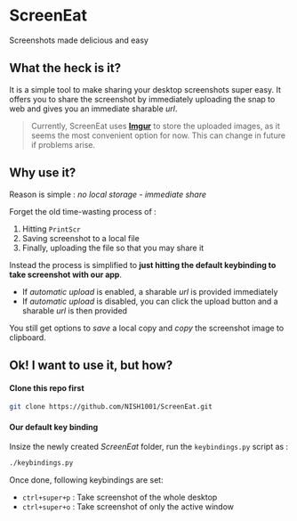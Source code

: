 # ScreenEat

Screenshots made delicious and easy

## What the heck is it?

It is a simple tool to make sharing your desktop screenshots super easy.
It offers you to share the screenshot by immediately uploading the snap to web and gives you an immediate sharable *url*.

> Currently, ScreenEat uses [**Imgur**](http://imgur.com/) to store the uploaded images, as it seems the most convenient option for now. This can change in future if problems arise.

## Why use it?

Reason is simple : *no local storage - immediate share*

Forget the old time-wasting process of :

1. Hitting `PrintScr`
2. Saving screenshot to a local file
3. Finally, uploading the file so that you may share it

Instead the process is simplified to **just hitting the default keybinding to take screenshot with our app**.

- If *automatic upload* is enabled, a sharable *url* is provided immediately
- If *automatic upload* is disabled, you can click the upload button and a sharable *url* is then provided

You still get options to *save* a local copy and *copy* the screenshot image to clipboard.

## Ok! I want to use it, but how?

#### Clone this repo first

```bash
git clone https://github.com/NISH1001/ScreenEat.git
```

#### Our default key binding

Insize the newly created *ScreenEat* folder, run the `keybindings.py` script as :

```bash
./keybindings.py
```
Once done, following keybindings are set:
* `ctrl+super+p` : Take screenshot of the whole desktop
* `ctrl+super+o` : Take screenshot of only the active window

